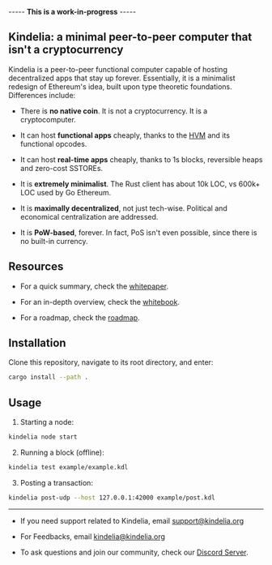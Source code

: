 ----- **This is a work-in-progress** -----

Kindelia: a minimal peer-to-peer computer that isn't a cryptocurrency
---------------------------------------------------------------------

Kindelia is a peer-to-peer functional computer capable of hosting decentralized apps that stay up forever. Essentially, it is a minimalist redesign of Ethereum's idea, built upon type theoretic foundations. Differences include:

- There is **no native coin**. It is not a cryptocurrency. It is a cryptocomputer.

- It can host **functional apps** cheaply, thanks to the [HVM](https://github.com/kindelia/hvm) and its functional opcodes.

- It can host **real-time apps** cheaply, thanks to 1s blocks, reversible heaps and zero-cost SSTOREs.

- It is **extremely minimalist**. The Rust client has about 10k LOC, vs 600k+ LOC used by Go Ethereum.

- It is **maximally decentralized**, not just tech-wise. Political and economical centralization are addressed.

- It is **PoW-based**, forever. In fact, PoS isn't even possible, since there is no built-in currency.

Resources
---------

- For a quick summary, check the [whitepaper](WHITEPAPER.md).

- For an in-depth overview, check the [whitebook](WHITEBOOK.md).

- For a roadmap, check the [roadmap](ROADMAP.md).

Installation
------------

Clone this repository, navigate to its root directory, and enter:

```sh
cargo install --path .
```

Usage
-----

1. Starting a node:

```sh
kindelia node start
```

2. Running a block (offline):

```sh
kindelia test example/example.kdl
```

3. Posting a transaction:

```sh
kindelia post-udp --host 127.0.0.1:42000 example/post.kdl 
```


----


- If you need support related to Kindelia, email [support@kindelia.org](mailto:support@kindelia.org)

- For Feedbacks, email [kindelia@kindelia.org](mailto:kindelia@kindelia.com)

- To ask questions and join our community, check our [Discord Server](https://discord.gg/kindelia).
